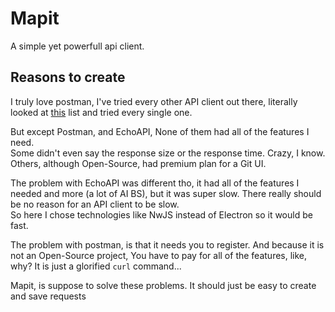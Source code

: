# Mapit
A simple yet powerfull api client.

## Reasons to create
I truly love postman, I've tried every other API client out there, literally looked at [this](https://github.com/stepci/awesome-api-clients) list and tried every single one.

But except Postman, and EchoAPI, None of them had all of the features I need.\
Some didn't even say the response size or the response time. Crazy, I know.\
Others, although Open-Source, had premium plan for a Git UI.

The problem with EchoAPI was different tho, it had all of the features I needed and more (a lot of AI BS), but it was
super slow. There really should be no reason for an API client to be slow.\
So here I chose technologies like NwJS instead of Electron so it would be fast.

The problem with postman, is that it needs you to register. And because it is not an Open-Source project, You have to
pay for all of the features, like, why? It is just a glorified `curl` command...



Mapit, is suppose to solve these problems.
It should just be easy to create and save requests
